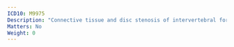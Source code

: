 ```yaml
---
ICD10: M9975
Description: "Connective tissue and disc stenosis of intervertebral foramina: Pelvic region"
Matters: No
Weight: 0
---
```

